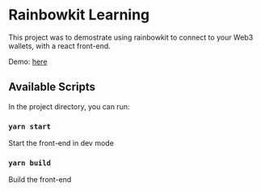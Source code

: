# Rainbowkit Learning

This project was to demostrate using rainbowkit to connect to your Web3 wallets, with a react front-end.

Demo: [here](https://rainbowkit-learning.vercel.app/)

## Available Scripts

In the project directory, you can run:

### `yarn start`

Start the front-end in dev mode

### `yarn build`

Build the front-end

